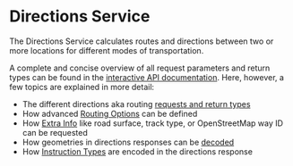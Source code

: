 # Directions Service

The Directions Service calculates routes and directions between two or more locations for different modes of transportation. 

A complete and concise overview of all request parameters and return types can be found in the [interactive API documentation](https://openrouteservice.org/dev/#/api-docs/directions%20service).
Here, however, a few topics are explained in more detail:

* The different directions aka routing [requests and return types](requests-and-return-types.md)
* How advanced [Routing Options](routing-options.md) can be defined
* How [Extra Info](extra-info/index.md) like road surface, track type, or OpenStreetMap way ID can be requested
* How geometries in directions responses can be [decoded](geometry-decoding.md)
* How [Instruction Types](instruction-types.md) are encoded in the directions response

